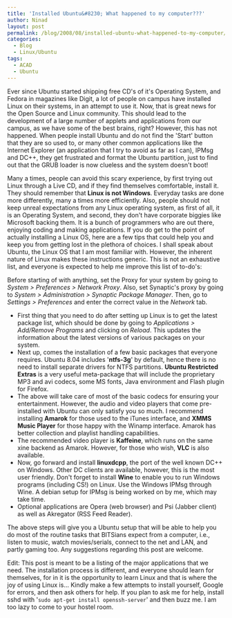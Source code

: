 ```yaml
---
title: 'Installed Ubuntu&#8230; What happened to my computer???'
author: Ninad
layout: post
permalink: /blog/2008/08/installed-ubuntu-what-happened-to-my-computer/
categories:
  - Blog
  - Linux/Ubuntu
tags:
  - ACAD
  - Ubuntu
---
```

Ever since Ubuntu started shipping free CD's of it's Operating System, and Fedora in magazines like Digit, a lot of people on campus have installed Linux on their systems, in an attempt to use it. Now, that is great news for the Open Source and Linux community. This should lead to the development of a large number of applets and applications from our campus, as we have some of the best brains, right? However, this has not happened. When people install Ubuntu and do not find the 'Start' button that they are so used to, or many other common applications like the Internet Explorer (an application that I try to avoid as far as I can), IPMsg and DC++, they get frustrated and format the Ubuntu partition, just to find out that the GRUB loader is now clueless and the system doesn't boot!

Many a times, people can avoid this scary experience, by first trying out Linux through a Live CD, and if they find themselves comfortable, install it. They should remember that **Linux is not Windows**. Everyday tasks are done more differently, many a times more efficiently. Also, people should not keep unreal expectations from any Linux operating system, as first of all, it is an Operating System, and second, they don't have corporate biggies like Microsoft backing them. It is a bunch of programmers who are out there, enjoying coding and making applications. If you do get to the point of actually installing a Linux OS, here are a few tips that could help you and keep you from getting lost in the plethora of choices. I shall speak about Ubuntu, the Linux OS that I am most familiar with. However, the inherent nature of Linux makes these instructions generic. This is not an exhaustive list, and everyone is expected to help me improve this list of to-do's:

Before starting of with anything, set the Proxy for your system by going to *System > Preferences > Network Proxy*. Also, set Synaptic's proxy by going to *System > Administration > Synaptic Package Manager*. Then, go to *Settings > Preferences* and enter the correct value in the *Network* tab.

  * First thing that you need to do after setting up Linux is to get the latest package list, which should be done by going to *Applications > Add/Remove Programs* and clicking on *Reload*. This updates the information about the latest versions of various packages on your system.
  * Next up, comes the installation of a few basic packages that everyone requires. Ubuntu 8.04 includes '**ntfs-3g**' by default, hence there is no need to install separate drivers for NTFS partitions. **Ubuntu Restricted Extras** is a very useful meta-package that will include the proprietary MP3 and avi codecs, some MS fonts, Java environment and Flash plugin for Firefox.
  * The above will take care of most of the basic codecs for ensuring your entertainment. However, the audio and video players that come pre-installed with Ubuntu can only satisfy you so much. I recommend installing **Amarok** for those used to the iTunes interface, and **XMMS Music Player** for those happy with the Winamp interface. Amarok has better collection and playlist handling capabilities.
  * The recommended video player is **Kaffeine**, which runs on the same xine backend as Amarok. However, for those who wish, **VLC** is also available.
  * Now, go forward and install **linuxdcpp**, the port of the well known DC++ on Windows. Other DC clients are available, however, this is the most user friendly. Don't forget to install **Wine** to enable you to run Windows programs (including CS!) on Linux. Use the Windows IPMsg through Wine. A debian setup for IPMsg is being worked on by me, which may take time.
  * Optional applications are Opera (web browser) and Psi (Jabber client) as well as Akregator (RSS Feed Reader).

The above steps will give you a Ubuntu setup that will be able to help you do most of the routine tasks that BITSians expect from a computer, i.e., listen to music, watch movies/serials, connect to the net and LAN, and partly gaming too. Any suggestions regarding this post are welcome.

Edit: This post is meant to be a listing of the major applications that we need. The installation process is different, and everyone should learn for themselves, for in it is the opportunity to learn Linux and that is where the joy of using Linux is&#8230; Kindly make a few attempts to install yourself, Google for errors, and then ask others for help. If you plan to ask me for help, install sshd with '`sudo apt-get install openssh-server`' and then buzz me. I am too lazy to come to your hostel room.
